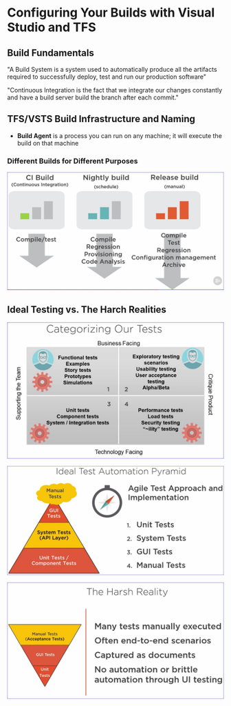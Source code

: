 # Configuring Your Builds with Visual Studio and TFS

## Build Fundamentals

<p class="quote">"A Build System is a system used to automatically produce all the artifacts required to successfully deploy, test and run our production software"</p>

<p class="quote">"Continuous Integration is the fact that we integrate our changes constantly and have a build server build the branch after each commit."</p>

## TFS/VSTS Build Infrastructure and Naming

* **Build Agent** is a process you can run on any machine; it will execute the build on that machine

### Different Builds for Different Purposes

![Different Builds for Different Purposes](DifferentBuilds.jpg)

## Ideal Testing vs. The Harch Realities

![Categorizing our Tests](TestCategories.jpg)

![Test Automation Pyramid](TestPyramid.jpg)

![Testing Harsh Reality](TestHarshReality.jpg)